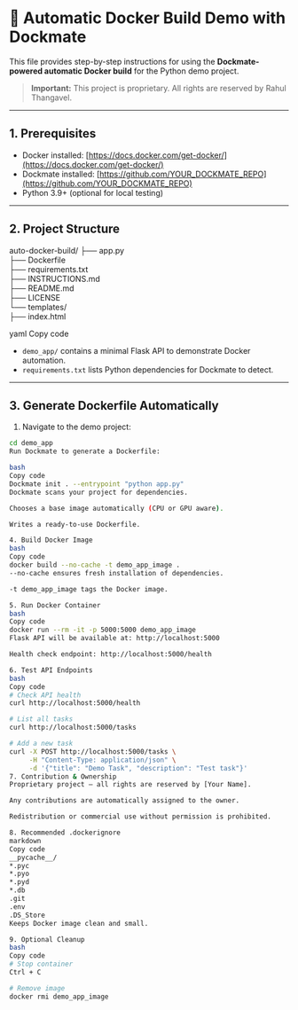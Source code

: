 # 🚀 Automatic Docker Build Demo with Dockmate

This file provides step-by-step instructions for using the **Dockmate-powered automatic Docker build** for the Python demo project.

> **Important:** This project is proprietary. All rights are reserved by Rahul Thangavel.

---

## 1. Prerequisites

- Docker installed: [https://docs.docker.com/get-docker/](https://docs.docker.com/get-docker/)  
- Dockmate installed: [https://github.com/YOUR_DOCKMATE_REPO](https://github.com/YOUR_DOCKMATE_REPO)  
- Python 3.9+ (optional for local testing)

---

## 2. Project Structure

auto-docker-build/
├── app.py               
├── Dockerfile           
├── requirements.txt     
├── INSTRUCTIONS.md      
├── README.md            
├── LICENSE                   
└── templates/           
    ├── index.html


yaml
Copy code

- `demo_app/` contains a minimal Flask API to demonstrate Docker automation.  
- `requirements.txt` lists Python dependencies for Dockmate to detect.

---

## 3. Generate Dockerfile Automatically

1. Navigate to the demo project:

```bash
cd demo_app
Run Dockmate to generate a Dockerfile:

bash
Copy code
Dockmate init . --entrypoint "python app.py"
Dockmate scans your project for dependencies.

Chooses a base image automatically (CPU or GPU aware).

Writes a ready-to-use Dockerfile.

4. Build Docker Image
bash
Copy code
docker build --no-cache -t demo_app_image .
--no-cache ensures fresh installation of dependencies.

-t demo_app_image tags the Docker image.

5. Run Docker Container
bash
Copy code
docker run --rm -it -p 5000:5000 demo_app_image
Flask API will be available at: http://localhost:5000

Health check endpoint: http://localhost:5000/health

6. Test API Endpoints
bash
Copy code
# Check API health
curl http://localhost:5000/health

# List all tasks
curl http://localhost:5000/tasks

# Add a new task
curl -X POST http://localhost:5000/tasks \
     -H "Content-Type: application/json" \
     -d '{"title": "Demo Task", "description": "Test task"}'
7. Contribution & Ownership
Proprietary project — all rights are reserved by [Your Name].

Any contributions are automatically assigned to the owner.

Redistribution or commercial use without permission is prohibited.

8. Recommended .dockerignore
markdown
Copy code
__pycache__/
*.pyc
*.pyo
*.pyd
*.db
.git
.env
.DS_Store
Keeps Docker image clean and small.

9. Optional Cleanup
bash
Copy code
# Stop container
Ctrl + C

# Remove image
docker rmi demo_app_image
